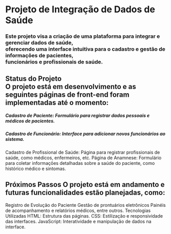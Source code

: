 <h1>Projeto de Integração de Dados de Saúde</h1>
<h3>Este projeto visa a criação de uma plataforma para integrar e gerenciar dados de saúde, <br> oferecendo uma interface intuitiva para o cadastro e gestão de informações de pacientes, <br> funcionários e profissionais de saúde.</h3>

<h2>Status do Projeto <br>
O projeto está em desenvolvimento e as seguintes páginas de front-end foram implementadas até o momento:</h2>

<h5>Cadastro de Paciente: Formulário para registrar dados pessoais e médicos de pacientes.</h5>
<h5>Cadastro de Funcionário: Interface para adicionar novos funcionários ao sistema.</h5>
Cadastro de Profissional de Saúde: Página para registrar profissionais de saúde, como médicos, enfermeiros, etc.
Página de Anamnese: Formulário para coletar informações detalhadas sobre a saúde do paciente, como histórico médico e sintomas.</h6>

<h2>Próximos Passos
O projeto está em andamento e futuras funcionalidades estão planejadas, como:</h2>

Registro de Evolução do Paciente
Gestão de prontuários eletrônicos
Painéis de acompanhamento e relatórios médicos, entre outros.
Tecnologias Utilizadas
HTML: Estrutura das páginas.
CSS: Estilização e responsividade das interfaces.
JavaScript: Interatividade e manipulação de dados na interface.
